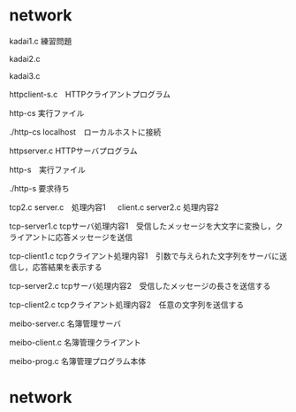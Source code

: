# network

kadai1.c 練習問題

kadai2.c

kadai3.c

httpclient-s.c　HTTPクライアントプログラム

http-cs 実行ファイル

./http-cs localhost　ローカルホストに接続

httpserver.c HTTPサーバプログラム

http-s　実行ファイル

./http-s 要求待ち

tcp2.c server.c　処理内容1
　
client.c server2.c 処理内容2

tcp-server1.c tcpサーバ処理内容1　受信したメッセージを大文字に変換し，クライアントに応答メッセージを送信

tcp-client1.c tcpクライアント処理内容1　引数で与えられた文字列をサーバに送信し，応答結果を表示する

tcp-server2.c tcpサーバ処理内容2　受信したメッセージの長さを送信する

tcp-client2.c tcpクライアント処理内容2　任意の文字列を送信する

meibo-server.c 名簿管理サーバ

meibo-client.c 名簿管理クライアント

meibo-prog.c 名簿管理プログラム本体
# network
